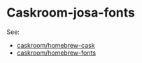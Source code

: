 # Caskroom-josa-fonts

See:
* [caskroom/homebrew-cask](https://github.com/caskroom/homebrew-cask)
* [caskroom/homebrew-fonts](https://github.com/caskroom/homebrew-fonts)
